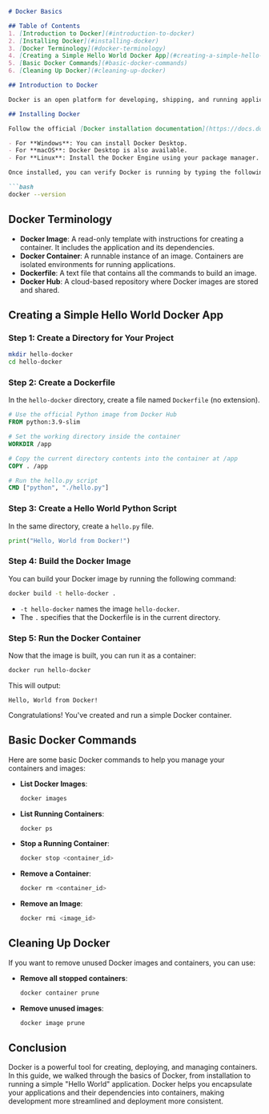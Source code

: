 ```markdown
# Docker Basics

## Table of Contents
1. [Introduction to Docker](#introduction-to-docker)
2. [Installing Docker](#installing-docker)
3. [Docker Terminology](#docker-terminology)
4. [Creating a Simple Hello World Docker App](#creating-a-simple-hello-world-docker-app)
5. [Basic Docker Commands](#basic-docker-commands)
6. [Cleaning Up Docker](#cleaning-up-docker)

## Introduction to Docker

Docker is an open platform for developing, shipping, and running applications. It allows you to separate your applications from your infrastructure, making it easier to deliver software quickly and reliably. Docker helps you manage the complexity of application dependencies by packaging everything into containers.

## Installing Docker

Follow the official [Docker installation documentation](https://docs.docker.com/get-docker/) for your operating system:

- For **Windows**: You can install Docker Desktop.
- For **macOS**: Docker Desktop is also available.
- For **Linux**: Install the Docker Engine using your package manager.

Once installed, you can verify Docker is running by typing the following command in your terminal:

```bash
docker --version
```

## Docker Terminology

- **Docker Image**: A read-only template with instructions for creating a container. It includes the application and its dependencies.
- **Docker Container**: A runnable instance of an image. Containers are isolated environments for running applications.
- **Dockerfile**: A text file that contains all the commands to build an image.
- **Docker Hub**: A cloud-based repository where Docker images are stored and shared.

## Creating a Simple Hello World Docker App

### Step 1: Create a Directory for Your Project

```bash
mkdir hello-docker
cd hello-docker
```

### Step 2: Create a Dockerfile

In the `hello-docker` directory, create a file named `Dockerfile` (no extension).

```dockerfile
# Use the official Python image from Docker Hub
FROM python:3.9-slim

# Set the working directory inside the container
WORKDIR /app

# Copy the current directory contents into the container at /app
COPY . /app

# Run the hello.py script
CMD ["python", "./hello.py"]
```

### Step 3: Create a Hello World Python Script

In the same directory, create a `hello.py` file.

```python
print("Hello, World from Docker!")
```

### Step 4: Build the Docker Image

You can build your Docker image by running the following command:

```bash
docker build -t hello-docker .
```

- `-t hello-docker` names the image `hello-docker`.
- The `.` specifies that the Dockerfile is in the current directory.

### Step 5: Run the Docker Container

Now that the image is built, you can run it as a container:

```bash
docker run hello-docker
```

This will output:

```
Hello, World from Docker!
```

Congratulations! You've created and run a simple Docker container.

## Basic Docker Commands

Here are some basic Docker commands to help you manage your containers and images:

- **List Docker Images**:
  ```bash
  docker images
  ```
- **List Running Containers**:
  ```bash
  docker ps
  ```
- **Stop a Running Container**:
  ```bash
  docker stop <container_id>
  ```
- **Remove a Container**:
  ```bash
  docker rm <container_id>
  ```
- **Remove an Image**:
  ```bash
  docker rmi <image_id>
  ```

## Cleaning Up Docker

If you want to remove unused Docker images and containers, you can use:

- **Remove all stopped containers**:
  ```bash
  docker container prune
  ```
- **Remove unused images**:
  ```bash
  docker image prune
  ```

## Conclusion

Docker is a powerful tool for creating, deploying, and managing containers. In this guide, we walked through the basics of Docker, from installation to running a simple "Hello World" application. Docker helps you encapsulate your applications and their dependencies into containers, making development more streamlined and deployment more consistent.
```

